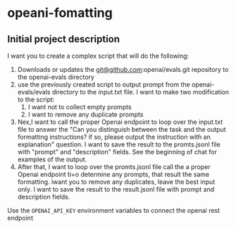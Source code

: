 # opeani-fomatting

## Initial project description

I want you to create a complex script that will do the following:

1. Downloads or updates the git@github.com:openai/evals.git repository to the openai-evals directory
2. use the previously created script to output prompt from the openai-evals/evals directory to the input.txt file. I want to make two modification to the script:
   1. I want not to collect empty prompts
   2. I want to remove any duplicate prompts
3. Nex,I want to call the proper Openai endpoint to loop over the input.txt file to answer the "Can you distinguish between the task and the output formatting instructions? if so, please output the instruction with an explanation" question. I want to save the result to the promts.jsonl file with "prompt" and "description" fields. See the beginning of chat for examples of the output.
4.  After that, I want to loop over the promts.jsonl file call the a proper Openai endpoint ti=o determine any prompts, that result the same formatting. iwant you to remove any duplicates, leave the best input only. I want to save the result to the result.jsonl file with prompt and description fields.

Use the `OPENAI_API_KEY` environment variables to connect the openai rest endpoint
